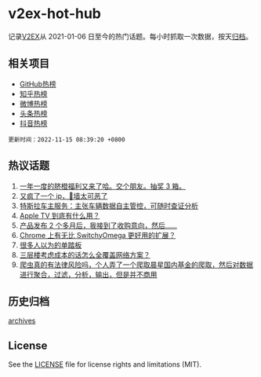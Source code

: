 # v2ex-hot-hub

 记录[V2EX](https://www.v2ex.com/)从 2021-01-06 日至今的热门话题。每小时抓取一次数据，按天[归档](archives)。
 
 ## 相关项目

- [GitHub热榜](https://github.com/snaildev/github-hot-hub)
- [知乎热榜](https://github.com/snaildev/zhihu-hot-hub)
- [微博热榜](https://github.com/snaildev/weibo-hot-hub)
- [头条热榜](https://github.com/snaildev/toutiao-hot-hub)
- [抖音热榜](https://github.com/snaildev/douyin-hot-hub)


 `更新时间：2022-11-15 08:39:20 +0800`

## 热议话题

1. [一年一度的脐橙福利又来了哈。交个朋友。抽奖 3 箱。](https://www.v2ex.com/t/895134)
1. [又疯了一个 ip，🧱墙太可恶了](https://www.v2ex.com/t/895000)
1. [特斯拉车主服务：主张车辆数据自主管控，可随时查证分析](https://www.v2ex.com/t/895082)
1. [Apple TV 到底有什么用？](https://www.v2ex.com/t/895019)
1. [产品发布 2 个多月后，我接到了收购意向，然后……](https://www.v2ex.com/t/895100)
1. [Chrome 上有无比 SwitchyOmega 更好用的扩展？](https://www.v2ex.com/t/895078)
1. [很多人以为的单踏板](https://www.v2ex.com/t/895133)
1. [三层楼考虑成本的话怎么全覆盖网络方案？](https://www.v2ex.com/t/895054)
1. [爬虫真的有法律风险吗，个人弄了一个爬取晨星国内基金的爬取，然后对数据进行聚合，过滤，分析，输出，但是并不商用](https://www.v2ex.com/t/895050)

## 历史归档

[archives](archives)

## License

See the [LICENSE](LICENSE) file for license rights and limitations (MIT).
